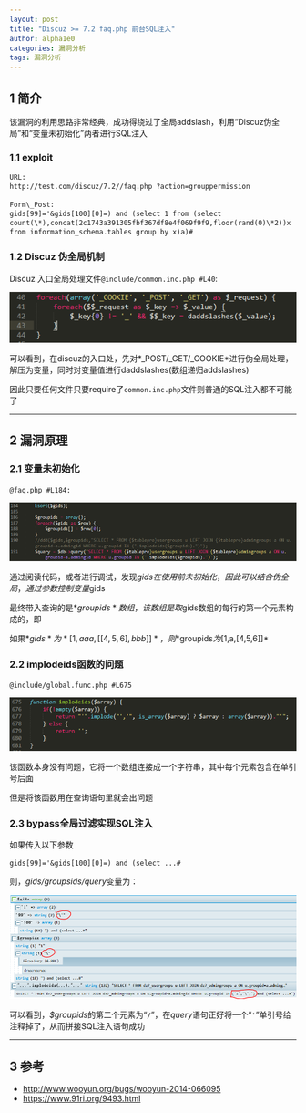 ```yaml
---
layout: post
title: "Discuz >= 7.2 faq.php 前台SQL注入"
author: alpha1e0
categories: 漏洞分析
tags: 漏洞分析
---
```


## 1 简介

该漏洞的利用思路非常经典，成功得绕过了全局addslash，利用“Discuz伪全局”和“变量未初始化”两者进行SQL注入

### 1.1 exploit

    URL: 
    http://test.com/discuz/7.2//faq.php ?action=grouppermission

    Form\_Post: 
    gids[99]='&gids[100][0]=) and (select 1 from (select count(\*),concat(2c1743a391305fbf367df8e4f069f9f9,floor(rand(0)\*2))x from information_schema.tables group by x)a)#

### 1.2 Discuz 伪全局机制

Discuz 入口全局处理文件`@include/common.inc.php #L40`:

![伪全局](/images/discuz_faq_sql_inject_1.png)

可以看到，在discuz的入口处，先对*\_POST/\_GET/\_COOKIE*进行伪全局处理，解压为变量，同时对变量值进行daddslashes(数组递归addslashes)

因此只要任何文件只要require了`common.inc.php`文件则普通的SQL注入都不可能了

---

## 2 漏洞原理

### 2.1 变量未初始化

`@faq.php #L184:`

![变量未初始化](/images/discuz_faq_sql_inject_2.png)

通过阅读代码，或者进行调试，发现$gids在使用前未初始化，因此可以结合伪全局，通过参数控制变量$gids

最终带入查询的是*$groupids*数组，该数组是取$gids数组的每行的第一个元素构成的，即

如果*$gids*为*[1,aaa,[[4,5,6],bbb]]*，则*$groupids*为*[1,a,[4,5,6]]*

### 2.2 implodeids函数的问题

`@include/global.func.php #L675`

![implodeids函数](/images/discuz_faq_sql_inject_3.png)

该函数本身没有问题，它将一个数组连接成一个字符串，其中每个元素包含在单引号后面

但是将该函数用在查询语句里就会出问题

### 2.3 bypass全局过滤实现SQL注入

如果传入以下参数

    gids[99]='&gids[100][0]=) and (select ...#

则，*$gids/$groupsids/query*变量为：

![$gids/$groupsids/query语句](/images/discuz_faq_sql_inject_4.png)

可以看到，*$groupids*的第二个元素为“`/`”，在*query*语句正好将一个“`'`”单引号给注释掉了，从而拼接SQL注入语句成功

---

## 3 参考

- http://www.wooyun.org/bugs/wooyun-2014-066095
- https://www.91ri.org/9493.html